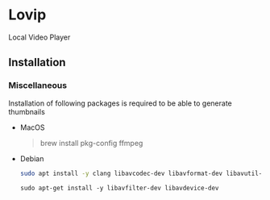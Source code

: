 # Lovip
Local Video Player

## Installation


### Miscellaneous
Installation of following packages is required to be able to generate thumbnails
- MacOS
    > brew install pkg-config ffmpeg
- Debian
    ```bash
  sudo apt install -y clang libavcodec-dev libavformat-dev libavutil-dev pkg-config
    ```
    ```
    sudo apt-get install -y libavfilter-dev libavdevice-dev
    ```
 
